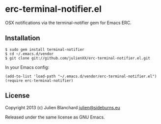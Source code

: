 # erc-terminal-notifier.el

OSX notifications via the terminal-notifier gem for Emacs ERC.

## Installation

    $ sudo gem install terminal-notifier
    $ cd ~/.emacs.d/vendor
    $ git clone git://github.com/julienXX/erc-terminal-notifier.el.git

In your Emacs config:

    (add-to-list 'load-path "~/.emacs.d/vendor/erc-terminal-notifier.el")
    (require erc-terminal-notifier)

## License

Copyright 2013 (c) Julien Blanchard <julien@sideburns.eu>

Released under the same license as GNU Emacs.
